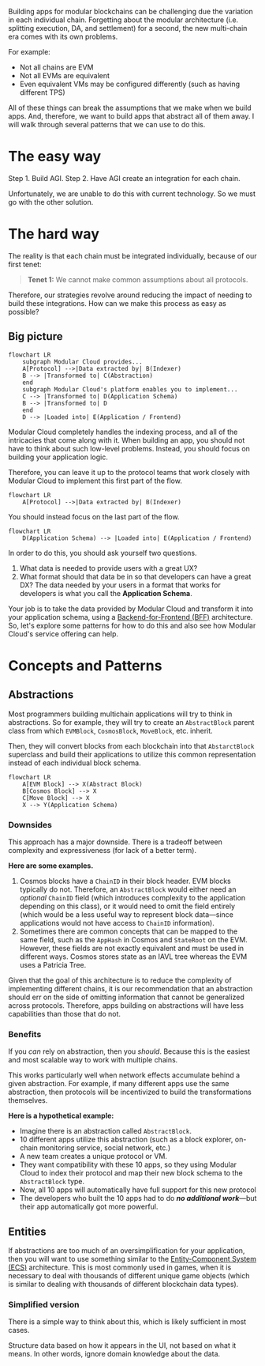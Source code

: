 Building apps for modular blockchains can be challenging due the variation in each individual chain. Forgetting about the modular architecture (i.e. splitting execution, DA, and settlement) for a second, the new multi-chain era comes with its own problems.

For example:
- Not all chains are EVM
- Not all EVMs are equivalent
- Even equivalent VMs may be configured differently (such as having different TPS)

All of these things can break the assumptions that we make when we build apps. And, therefore, we want to build apps that abstract all of them away. I will walk through several patterns that we can use to do this.

# The easy way
Step 1. Build AGI.
Step 2. Have AGI create an integration for each chain.

Unfortunately, we are unable to do this with current technology. So we must go with the other solution.

# The hard way
The reality is that each chain must be integrated individually, because of our first tenet:

> **Tenet 1:** We cannot make common assumptions about all protocols.

Therefore, our strategies revolve around reducing the impact of needing to build these integrations. How can we make this process as easy as possible?

## Big picture
```mermaid
flowchart LR
	subgraph Modular Cloud provides...
	A[Protocol] -->|Data extracted by| B(Indexer)
	B --> |Transformed to| C(Abstraction)
	end
	subgraph Modular Cloud's platform enables you to implement...
	C --> |Transformed to| D(Application Schema)
	B --> |Transformed to| D
	end
	D --> |Loaded into| E(Application / Frontend)
```
Modular Cloud completely handles the indexing process, and all of the intricacies that come along with it. When building an app, you should not have to think about such low-level problems. Instead, you should focus on building your application logic.

Therefore, you can leave it up to the protocol teams that work closely with Modular Cloud to implement this first part of the flow.
```mermaid
flowchart LR
	A[Protocol] -->|Data extracted by| B(Indexer)
```

You should instead focus on the last part of the flow.
```mermaid
flowchart LR
	D(Application Schema) --> |Loaded into| E(Application / Frontend)
```

In order to do this, you should ask yourself two questions.
1. What data is needed to provide users with a great UX?
2. What format should that data be in so that developers can have a great DX?
The data needed by your users in a format that works for developers is what you call the **Application Schema**.

Your job is to take the data provided by Modular Cloud and transform it into your application schema, using a [Backend-for-Frontend (BFF)](https://samnewman.io/patterns/architectural/bff/) architecture. So, let's explore some patterns for how to do this and also see how Modular Cloud's service offering can help.

# Concepts and Patterns
## Abstractions
Most programmers building multichain applications will try to think in abstractions. So for example, they will try to create an `AbstractBlock` parent class from which `EVMBlock`, `CosmosBlock`, `MoveBlock`, etc. inherit.

Then, they will convert blocks from each blockchain into that `AbstarctBlock` superclass and build their applications to utilize this common representation instead of each individual block schema.
```mermaid
flowchart LR
	A[EVM Block] --> X(Abstract Block)
	B[Cosmos Block] --> X
	C[Move Block] --> X
	X --> Y(Application Schema)
```

### Downsides
This approach has a major downside. There is a tradeoff between complexity and expressiveness (for lack of a better term).

**Here are some examples.**
1. Cosmos blocks have a `ChainID` in their block header. EVM blocks typically do not. Therefore, an `AbstractBlock` would either need an *optional* `ChainID` field (which introduces complexity to the application depending on this class), or it would need to omit the field entirely (which would be a less useful way to represent block data—since applications would not have access to `ChainID` information).
2. Sometimes there are common concepts that can be mapped to the same field, such as the `AppHash` in Cosmos and `StateRoot` on the EVM. However, these fields are not exactly equivalent and must be used in different ways. Cosmos stores state as an IAVL tree whereas the EVM uses a Patricia Tree.

Given that the goal of this architecture is to reduce the complexity of implementing different chains, it is our recommendation that an abstraction should err on the side of omitting information that cannot be generalized across protocols. Therefore, apps building on abstractions will have less capabilities than those that do not.

### Benefits
If you *can* rely on abstraction, then you *should*. Because this is the easiest and most scalable way to work with multiple chains.

This works particularly well when network effects accumulate behind a given abstraction. For example, if many different apps use the same abstraction, then protocols will be incentivized to build the transformations themselves.

**Here is a hypothetical example:**
- Imagine there is an abstraction called `AbstractBlock`.
- 10 different apps utilize this abstraction (such as a block explorer, on-chain monitoring service, social network, etc.)
- A new team creates a unique protocol or VM.
- They want compatibility with these 10 apps, so they using Modular Cloud to index their protocol and map their new block schema to the `AbstractBlock` type.
- Now, all 10 apps will automatically have full support for this new protocol
- The developers who built the 10 apps had to do ***no additional work***—but their app automatically got more powerful.

## Entities
If abstractions are too much of an oversimplification for your application, then you will want to use something similar to the [Entity-Component System (ECS)](https://t-machine.org/index.php/2007/09/03/entity-systems-are-the-future-of-mmog-development-part-1/) architecture. This is most commonly used in games, when it is necessary to deal with thousands of different unique game objects (which is similar to dealing with thousands of different blockchain data types).

### Simplified version
There is a simple way to think about this, which is likely sufficient in most cases.

Structure data based on how it appears in the UI, not based on what it means. In other words, ignore domain knowledge about the data.
